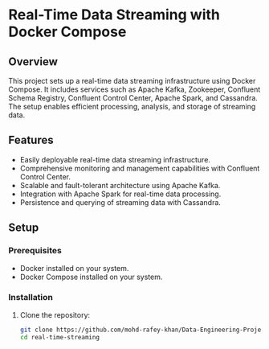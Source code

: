 # Real-Time Data Streaming with Docker Compose

## Overview

This project sets up a real-time data streaming infrastructure using Docker Compose. It includes services such as Apache Kafka, Zookeeper, Confluent Schema Registry, Confluent Control Center, Apache Spark, and Cassandra. The setup enables efficient processing, analysis, and storage of streaming data.

## Features

- Easily deployable real-time data streaming infrastructure.
- Comprehensive monitoring and management capabilities with Confluent Control Center.
- Scalable and fault-tolerant architecture using Apache Kafka.
- Integration with Apache Spark for real-time data processing.
- Persistence and querying of streaming data with Cassandra.

## Setup

### Prerequisites

- Docker installed on your system.
- Docker Compose installed on your system.

### Installation

1. Clone the repository:

   ```sh
   git clone https://github.com/mohd-rafey-khan/Data-Engineering-Projects.git
   cd real-time-streaming
